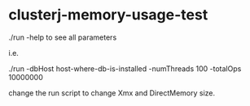 # clusterj-memory-usage-test
./run -help to see all parameters

i.e. 

./run -dbHost host-where-db-is-installed -numThreads 100 -totalOps 10000000

change the run script to change Xmx and DirectMemory size.


